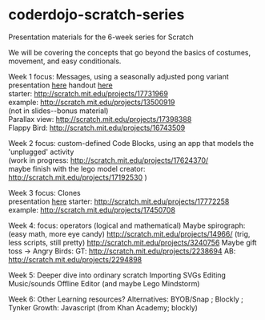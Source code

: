 coderdojo-scratch-series
========================

Presentation materials for the 6-week series for Scratch

We will be covering the concepts that go beyond the basics of costumes, movement, and easy conditionals.


Week 1 focus: Messages, using a seasonally adjusted pong variant<br>
presentation [here](./week-1/Beyond%20Scratch%20Basics%20week1.pptx)  handout [here](./week-1/Handout-week1.pdf)<br>
starter: http://scratch.mit.edu/projects/17731969<br>
example: http://scratch.mit.edu/projects/13500919<br>
(not in slides--bonus material) <br>
Parallax view: http://scratch.mit.edu/projects/17398388<br>
Flappy Bird: http://scratch.mit.edu/projects/16743509<br>


Week 2 focus: custom-defined Code Blocks, using an app that models the 'unplugged' activity<br>
(work in progress: http://scratch.mit.edu/projects/17624370/ <br>
maybe finish with the lego model creator: http://scratch.mit.edu/projects/17192530 )


Week 3 focus: Clones<br>
presentation [here](./week-3/Beyond%20Scratch%20Basics%20week3.pptx)
starter: http://scratch.mit.edu/projects/17772258<br>
example: http://scratch.mit.edu/projects/17450708<br>

Week 4: focus: operators (logical and mathematical)
Maybe spirograph:
(easy math, more eye candy) http://scratch.mit.edu/projects/14966/
(trig, less scripts, still pretty) http://scratch.mit.edu/projects/3240756
Maybe gift toss -> Angry Birds: 
GT: http://scratch.mit.edu/projects/2238694
AB: http://scratch.mit.edu/projects/2294898

Week 5: Deeper dive into ordinary scratch
Importing SVGs
Editing Music/sounds
Offline Editor (and maybe Lego Mindstorm)

Week 6: 
Other Learning resources?
Alternatives: BYOB/Snap ; Blockly ; Tynker
Growth: Javascript (from Khan Academy; blockly)


